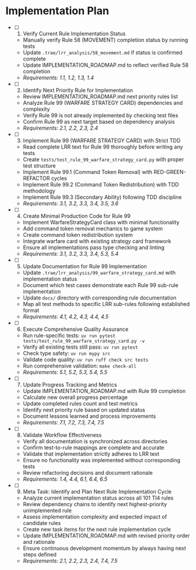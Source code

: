 # Implementation Plan

- [ ] 1. Verify Current Rule Implementation Status
  - Manually verify Rule 58 (MOVEMENT) completion status by running tests
  - Update `.trae/lrr_analysis/58_movement.md` if status is confirmed complete
  - Update IMPLEMENTATION_ROADMAP.md to reflect verified Rule 58 completion
  - _Requirements: 1.1, 1.2, 1.3, 1.4_

- [ ] 2. Identify Next Priority Rule for Implementation
  - Review IMPLEMENTATION_ROADMAP.md next priority rules list
  - Analyze Rule 99 (WARFARE STRATEGY CARD) dependencies and complexity
  - Verify Rule 99 is not already implemented by checking test files
  - Confirm Rule 99 as next target based on dependency analysis
  - _Requirements: 2.1, 2.2, 2.3, 2.4_

- [ ] 3. Implement Rule 99 (WARFARE STRATEGY CARD) with Strict TDD
  - Read complete LRR text for Rule 99 thoroughly before writing any tests
  - Create `tests/test_rule_99_warfare_strategy_card.py` with proper test structure
  - Implement Rule 99.1 (Command Token Removal) with RED-GREEN-REFACTOR cycles
  - Implement Rule 99.2 (Command Token Redistribution) with TDD methodology
  - Implement Rule 99.3 (Secondary Ability) following TDD discipline
  - _Requirements: 3.1, 3.2, 3.3, 3.4, 3.5, 3.6_

- [ ] 4. Create Minimal Production Code for Rule 99
  - Implement WarfareStrategyCard class with minimal functionality
  - Add command token removal mechanics to game system
  - Create command token redistribution system
  - Integrate warfare card with existing strategy card framework
  - Ensure all implementations pass type checking and linting
  - _Requirements: 3.1, 3.2, 3.3, 3.4, 5.3, 5.4_

- [ ] 5. Update Documentation for Rule 99 Implementation
  - Update `.trae/lrr_analysis/99_warfare_strategy_card.md` with implementation status
  - Document which test cases demonstrate each Rule 99 sub-rule implementation
  - Update `docs/` directory with corresponding rule documentation
  - Map all test methods to specific LRR sub-rules following established format
  - _Requirements: 4.1, 4.2, 4.3, 4.4, 4.5_

- [ ] 6. Execute Comprehensive Quality Assurance
  - Run rule-specific tests: `uv run pytest tests/test_rule_99_warfare_strategy_card.py -v`
  - Verify all existing tests still pass: `uv run pytest`
  - Check type safety: `uv run mypy src`
  - Validate code quality: `uv run ruff check src tests`
  - Run comprehensive validation: `make check-all`
  - _Requirements: 5.1, 5.2, 5.3, 5.4, 5.5_

- [ ] 7. Update Progress Tracking and Metrics
  - Update IMPLEMENTATION_ROADMAP.md with Rule 99 completion
  - Calculate new overall progress percentage
  - Update completed rules count and test metrics
  - Identify next priority rule based on updated status
  - Document lessons learned and process improvements
  - _Requirements: 7.1, 7.2, 7.3, 7.4, 7.5_

- [ ] 8. Validate Workflow Effectiveness
  - Verify all documentation is synchronized across directories
  - Confirm test-to-rule mappings are complete and accurate
  - Validate that implementation strictly adheres to LRR text
  - Ensure no functionality was implemented without corresponding tests
  - Review refactoring decisions and document rationale
  - _Requirements: 1.4, 4.4, 6.1, 6.4, 6.5_

- [ ] 9. Meta Task: Identify and Plan Next Rule Implementation Cycle
  - Analyze current implementation status across all 101 TI4 rules
  - Review dependency chains to identify next highest-priority unimplemented rule
  - Assess implementation complexity and expected impact of candidate rules
  - Create new task items for the next rule implementation cycle
  - Update IMPLEMENTATION_ROADMAP.md with revised priority order and rationale
  - Ensure continuous development momentum by always having next steps defined
  - _Requirements: 2.1, 2.2, 2.3, 2.4, 7.4, 7.5_